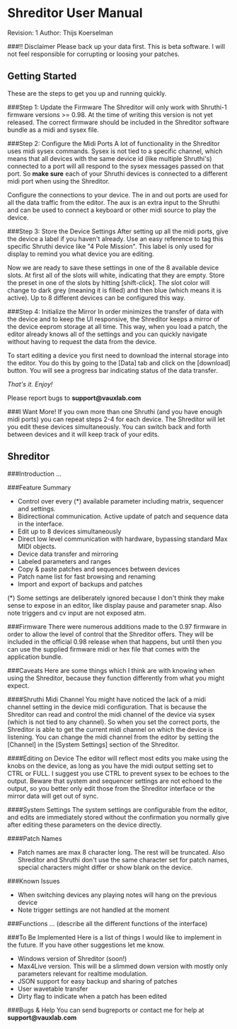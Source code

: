 Shreditor User Manual
=================
Revision: 1 
Author: Thijs Koerselman


###!! Disclaimer
Please back up your data first. This is beta software. I will not feel responsible for corrupting or loosing your patches.


Getting Started
------------------
These are the steps to get you up and running quickly.

###Step 1: Update the Firmware
The Shreditor will only work with Shruthi-1 firmware versions >= 0.98. At the time of writing this version is not yet released. The correct firmware should be included in the Shreditor software bundle as a midi and sysex file.

###Step 2: Configure the Midi Ports
A lot of functionality in the Shreditor uses midi sysex commands. Sysex is not tied to a specific channel, which means that all devices with the same device id (like multiple Shruthi's) connected to a port will all respond to the sysex messages passed on that port. So __make sure__ each of your Shruthi devices is connected to a different midi port when using the Shreditor.

Configure the connections to your device. The in and out ports are used for all the data traffic from the editor. The aux is an extra input to the Shruthi and can be used to connect a keyboard or other midi source to play the device.

###Step 3: Store the Device Settings
After setting up all the midi ports, give the device a label if you haven't already. Use an easy reference to tag this specific Shruthi device like "4 Pole Mission". This label is only used for display to remind you what device you are editing.

Now we are ready to save these settings in one of the 8 available device slots. At first all of the slots will white, indicating that they are empty. Store the preset in one of the slots by hitting [shift-click]. The slot color will change to dark grey (meaning it is filled) and then blue (which means it is active). Up to 8 different devices can be configured this way.

###Step 4: Initialize the Mirror
In order minimizes the transfer of data with the device and to keep the UI responsive, the Shreditor keeps a mirror of the device eeprom storage at all time. This way, when you load a patch, the editor already knows all of the settings and you can quickly navigate without having to request the data from the device.

To start editing a device you first need to download the internal storage into the editor. You do this by going to the [Data] tab and click on the [download] button. You will see a progress bar indicating status of the data transfer. 


*That's it. Enjoy!*

Please report bugs to __support@vauxlab.com__

###I Want More!
If you own more than one Shruthi (and you have enough midi ports) you can repeat steps 2-4 for each device. The Shreditor will let you edit these devices simultaneously. You can switch back and forth between devices and it will keep track of your edits.



Shreditor
-------------------
###Introduction
...

###Feature Summary
* Control over every (*) available parameter including matrix, sequencer and settings.
* Bidirectional communication. Active update of patch and sequence data in the interface.
* Edit up to 8 devices simultaneously
* Direct low level communication with hardware, bypassing standard Max MIDI objects.
* Device data transfer and mirroring
* Labeled parameters and ranges
* Copy & paste patches and sequences between devices
* Patch name list for fast browsing and renaming
* Import and export of backups and patches


(*) Some settings are deliberately ignored because I don't think they make sense to expose in an editor, like display pause and parameter snap. Also note triggers and cv input are not exposed atm. 

###Firmware
There were numerous additions made to the 0.97 firmware in order to allow the level of control that the Shreditor offers. They will be included in the official 0.98 release when that happens, but until then you can use the supplied firmware midi or hex file that comes with the application bundle.


###Caveats
Here are some things which I think are with knowing when using the Shreditor, because they function differently from what you might expect.

####Shruthi Midi Channel
You might have noticed the lack of a midi channel setting in the device midi configuration. That is because the Shreditor can read and control the midi channel of the device via sysex (which is not tied to any channel). So when you set the correct ports, the Shreditor is able to get the current midi channel on which the device is listening. You can change the midi channel from the editor by setting the [Channel] in the [System Settings] section of the Shreditor.

####Editing on Device
The editor will reflect most edits you make using the knobs on the device, as long as you have the midi output setting set to CTRL or FULL. I suggest you use CTRL to prevent sysex to be echoes to the output. Beware that system and sequencer settings are not echoed to the output, so you better only edit those from the Shreditor interface or the mirror data will get out of sync. 

####System Settings
The system settings are configurable from the editor, and edits are immediately stored without the confirmation you normally give after editing these parameters on the device directly. 

####Patch Names
* Patch names are max 8 character long. The rest will be truncated. Also Shreditor and Shruthi don't use the same character set for patch names, special characters might differ or show blank on the device.


###Known Issues
* When switching devices any playing notes will hang on the previous device
* Note trigger settings are not handled at the moment


###Functions
... (describe all the different functions of the interface)

###To Be Implemented
Here is a list of things I would like to implement in the future. If you have other suggestions let me know.

* Windows version of Shreditor (soon!)
* Max4Live version. This will be a slimmed down version with mostly only parameters relevant for realtime modulation. 
* JSON support for easy backup and sharing of patches
* User wavetable transfer
* Dirty flag to indicate when a patch has been edited

###Bugs & Help
You can send bugreports or contact me for help at __support@vauxlab.com__